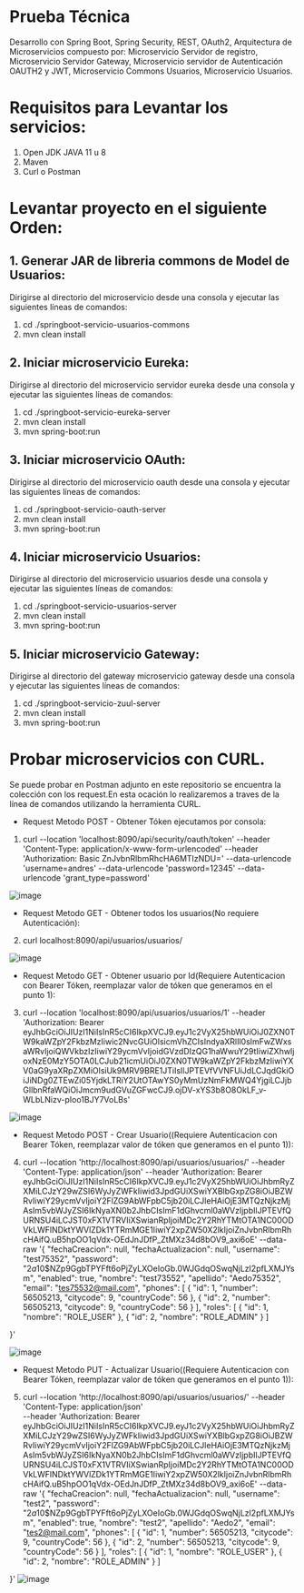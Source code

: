 # Prueba Técnica 
Desarrollo con Spring Boot, Spring Security, REST, OAuth2, Arquitectura de Microservicios compuesto por: Microservicio Servidor de registro, Microservicio Servidor Gateway, Microservicio servidor de Autenticación OAUTH2 y JWT, Microservicio Commons Usuarios, Microservicio  Usuarios.
##

# Requisitos para Levantar los servicios:
1. Open JDK JAVA 11 u 8
2. Maven
3. Curl o Postman
##

# Levantar proyecto en el siguiente Orden:


## 1. Generar JAR de libreria commons de Model de Usuarios:
Dirigirse al directorio del microservicio desde una consola y ejecutar las siguientes líneas de comandos:
1. cd ./springboot-servicio-usuarios-commons 
2. mvn clean install


## 2. Iniciar microservicio Eureka: 
Dirigirse al directorio del microservicio servidor eureka desde una consola y ejecutar las siguientes líneas de comandos:
1. cd ./springboot-servicio-eureka-server 
2. mvn clean install
3. mvn spring-boot:run
   
## 3. Iniciar microservicio OAuth:
Dirigirse al directorio del microservicio oauth desde una consola y ejecutar las siguientes líneas de comandos:
1. cd ./springboot-servicio-oauth-server 
2. mvn clean install
3. mvn spring-boot:run
   

## 4. Iniciar microservicio Usuarios:
Dirigirse al directorio del microservicio usuarios desde una consola y ejecutar las siguientes líneas de comandos:
1. cd ./springboot-servicio-usuarios-server 
2. mvn clean install
3. mvn spring-boot:run
   

## 5. Iniciar microservicio Gateway:
Dirigirse al directorio del gateway microservicio gateway desde una consola y ejecutar las siguientes líneas de comandos:
1. cd ./springboot-servicio-zuul-server 
2. mvn clean install
3. mvn spring-boot:run
   
##
# Probar microservicios con CURL.
Se puede probar en Postman adjunto en este repositorio se encuentra la colección con los request.En esta ocación lo realizaremos a traves de la línea de comandos utilizando la herramienta CURL.
- Request Metodo POST - Obtener Tóken ejecutamos por consola:
1. curl --location 'localhost:8090/api/security/oauth/token' --header 'Content-Type: application/x-www-form-urlencoded' --header 'Authorization: Basic ZnJvbnRlbmRhcHA6MTIzNDU=' --data-urlencode 'username=andres' --data-urlencode 'password=12345' --data-urlencode 
   'grant_type=password'
   
![image](https://github.com/GaedoC/TestSermaluc/assets/17816969/f3c80b9f-4c26-4ff0-8645-a510619b1893)

- Request Metodo GET - Obtener todos los usuarios(No requiere Autenticación):
2. curl localhost:8090/api/usuarios/usuarios/
  
 ![image](https://github.com/GaedoC/TestSermaluc/assets/17816969/8e33b3b3-035c-47dc-b760-cc3ff16146ea)

- Request Metodo GET - Obtener usuario por Id(Requiere Autenticacion con Bearer Tóken, reemplazar valor de tóken que generamos en el punto 1):
3. curl --location 'localhost:8090/api/usuarios/usuarios/1' --header 'Authorization: Bearer eyJhbGciOiJIUzI1NiIsInR5cCI6IkpXVCJ9.eyJ1c2VyX25hbWUiOiJ0ZXN0TW9kaWZpY2FkbzMzIiwic2NvcGUiOlsicmVhZCIsIndyaXRlIl0sImFwZWxsaWRvIjoiQWVkbzIzIiwiY29ycmVvIjoidGVzdDIzQG1haWwuY29tIiwiZXhwIjoxNzE0MzY5OTA0LCJub21icmUiOiJ0ZXN0TW9kaWZpY2FkbzMzIiwiYXV0aG9yaXRpZXMiOlsiUk9MRV9BRE1JTiIsIlJPTEVfVVNFUiJdLCJqdGkiOiJiNDg0ZTEwZi05YjdkLTRiY2UtOTAwYS0yMmUzNmFkMWQ4YjgiLCJjbGllbnRfaWQiOiJmcm9udGVuZGFwcCJ9.ojDV-xYS3b8O8OkLF_v-WLbLNizv-pIoo1BJY7VoLBs'
  
![image](https://github.com/GaedoC/TestSermaluc/assets/17816969/8408cb5e-d991-4a68-9e3d-f0c5a59e23a1)

- Request Metodo POST - Crear Usuario((Requiere Autenticacion con Bearer Tóken, reemplazar valor de tóken que generamos en el punto 1)):
4. curl --location 'http://localhost:8090/api/usuarios/usuarios/' --header 'Content-Type: application/json' --header 'Authorization: Bearer eyJhbGciOiJIUzI1NiIsInR5cCI6IkpXVCJ9.eyJ1c2VyX25hbWUiOiJhbmRyZXMiLCJzY29wZSI6WyJyZWFkIiwid3JpdGUiXSwiYXBlbGxpZG8iOiJBZWRvIiwiY29ycmVvIjoiY2FlZG9AbWFpbC5jb20iLCJleHAiOjE3MTQzNjkzMjAsIm5vbWJyZSI6IkNyaXN0b2JhbCIsImF1dGhvcml0aWVzIjpbIlJPTEVfQURNSU4iLCJST0xFX1VTRVIiXSwianRpIjoiMDc2Y2RhYTMtOTA1NC00ODVkLWFlNDktYWVlZDk1YTRmMGE1IiwiY2xpZW50X2lkIjoiZnJvbnRlbmRhcHAifQ.uB5hpOO1qVdx-OEdJnJDfP_ZtMXz34d8bOV9_axi6oE' --data-raw '{
    "fechaCreacion": null,
    "fechaActualizacion": null,
    "username": "test75352",
    "password": "$2a$10$NZp9GgbTPYFft6oPjZyLXOeIoGb.0WJGdqOSwqNjLzI2pfLXMJYsm",
    "enabled": true,
    "nombre": "test73552",
    "apellido": "Aedo75352",
    "email": "tes75532@mail.com",
    "phones": [
        { 
            "id": 1,
            "number": 56505213,
            "citycode": 9,
            "countryCode": 56
        },
        {
              "id": 2,
            "number": 56505213,
            "citycode": 9,
            "countryCode": 56
        }
    ],
    "roles": [
        {
            "id": 1,
            "nombre": "ROLE_USER"
        },
         {
            "id": 2,
            "nombre": "ROLE_ADMIN"
        }
    ]

}'
  
![image](https://github.com/GaedoC/TestSermaluc/assets/17816969/27c0b0a0-ee05-45d6-be2a-2df241f8c772)



- Request Metodo PUT - Actualizar Usuario((Requiere Autenticacion con Bearer Tóken, reemplazar valor de tóken que generamos en el punto 1)):
5. curl --location 'http://localhost:8090/api/usuarios/usuarios/' --header 'Content-Type: application/json' \
--header 'Authorization: Bearer eyJhbGciOiJIUzI1NiIsInR5cCI6IkpXVCJ9.eyJ1c2VyX25hbWUiOiJhbmRyZXMiLCJzY29wZSI6WyJyZWFkIiwid3JpdGUiXSwiYXBlbGxpZG8iOiJBZWRvIiwiY29ycmVvIjoiY2FlZG9AbWFpbC5jb20iLCJleHAiOjE3MTQzNjkzMjAsIm5vbWJyZSI6IkNyaXN0b2JhbCIsImF1dGhvcml0aWVzIjpbIlJPTEVfQURNSU4iLCJST0xFX1VTRVIiXSwianRpIjoiMDc2Y2RhYTMtOTA1NC00ODVkLWFlNDktYWVlZDk1YTRmMGE1IiwiY2xpZW50X2lkIjoiZnJvbnRlbmRhcHAifQ.uB5hpOO1qVdx-OEdJnJDfP_ZtMXz34d8bOV9_axi6oE' --data-raw '{
    "fechaCreacion": null,
    "fechaActualizacion": null,
    "username": "test2",
    "password": "$2a$10$NZp9GgbTPYFft6oPjZyLXOeIoGb.0WJGdqOSwqNjLzI2pfLXMJYsm",
    "enabled": true,
    "nombre": "test2",
    "apellido": "Aedo2",
    "email": "tes2@mail.com",
    "phones": [
        { 
            "id": 1,
            "number": 56505213,
            "citycode": 9,
            "countryCode": 56
        },
        {
              "id": 2,
            "number": 56505213,
            "citycode": 9,
            "countryCode": 56
        }
    ],
    "roles": [
        {
            "id": 1,
            "nombre": "ROLE_USER"
        },
         {
            "id": 2,
            "nombre": "ROLE_ADMIN"
        }
    ]

}'
![image](https://github.com/GaedoC/TestSermaluc/assets/17816969/7b63bf3f-427b-4cc9-8cc2-cfd493899ee0)



